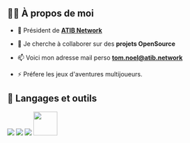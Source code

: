 ## 🙋‍♂️ À propos de moi

- 🚀 Président de **[ATIB Network](https://www.atib.network)**

- 👯 Je cherche à collaborer sur des **projets OpenSource**

- 📫 Voici mon adresse mail perso **tom.noel@atib.network**

- ⚡ Préfere les jeux d'aventures multijoueurs.

## 🚀 Langages et outils

<p align="left"> 
    <img src="https://img.icons8.com/color/48/000000/html-5.png"/>
    <img src="https://img.icons8.com/color/48/000000/css3.png"/>
    <img src="https://img.icons8.com/fluent/50/000000/mysql-logo.png"/>
    <img width="55" src="https://cdn.discordapp.com/attachments/1042759886120964096/1065037144315408504/image.png"/>
</p>

